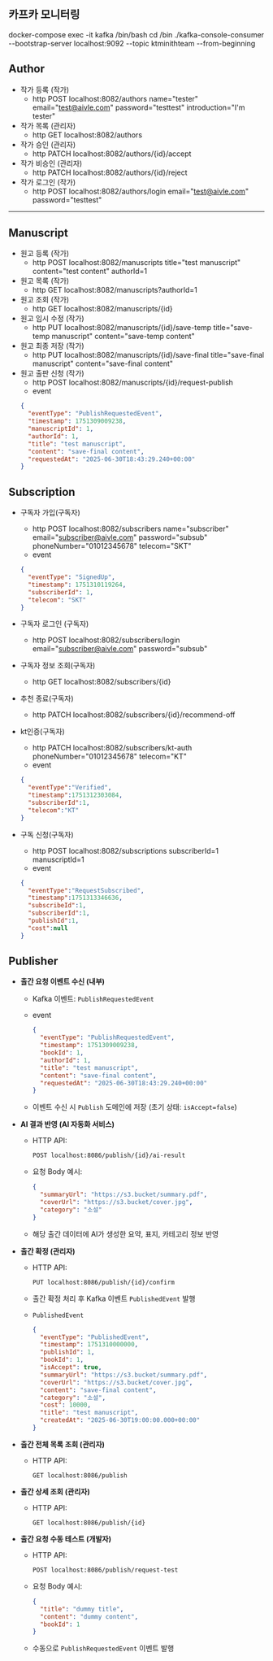 ## 카프카 모니터링
docker-compose exec -it kafka /bin/bash
cd /bin
./kafka-console-consumer --bootstrap-server localhost:9092 --topic ktminithteam --from-beginning 

## Author

- 작가 등록 (작가)
  - http POST localhost:8082/authors name="tester" email="test@aivle.com" password="testtest" introduction="I'm tester"
- 작가 목록 (관리자)
  - http GET localhost:8082/authors
- 작가 승인 (관리자)
  - http PATCH localhost:8082/authors/{id}/accept
- 작가 비승인 (관리자)
  - http PATCH localhost:8082/authors/{id}/reject
- 작가 로그인 (작가)
  - http POST localhost:8082/authors/login email="test@aivle.com" password="testtest"

---

## Manuscript

- 원고 등록 (작가)
  - http POST localhost:8082/manuscripts title="test manuscript" content="test content" authorId=1
- 원고 목록 (작가)
  - http GET localhost:8082/manuscripts?authorId=1
- 원고 조회 (작가)
  - http GET localhost:8082/manuscripts/{id}
- 원고 임시 수정 (작가)
  - http PUT localhost:8082/manuscripts/{id}/save-temp title="save-temp manuscript" content="save-temp content"
- 원고 최종 저장 (작가)
  - http PUT localhost:8082/manuscripts/{id}/save-final title="save-final manuscript" content="save-final content"
- 원고 출판 신청 (작가)
  - http POST localhost:8082/manuscripts/{id}/request-publish
  - event
  ```json
  {
    "eventType": "PublishRequestedEvent",
    "timestamp": 1751309009238,
    "manuscriptId": 1,
    "authorId": 1,
    "title": "test manuscript",
    "content": "save-final content",
    "requestedAt": "2025-06-30T18:43:29.240+00:00"
  }
  ```
## Subscription
- 구독자 가입(구독자)
  - http POST localhost:8082/subscribers name="subscriber" email="subscriber@aivle.com" password="subsub" phoneNumber="01012345678" telecom="SKT"
  - event
  ```json
  {
    "eventType": "SignedUp",
    "timestamp": 1751310119264,
    "subscriberId": 1,
    "telecom": "SKT"
  }
  ```

- 구독자 로그인 (구독자)
  - http POST localhost:8082/subscribers/login email="subscriber@aivle.com" password="subsub"

- 구독자 정보 조회(구독자)
  - http GET localhost:8082/subscribers/{id}

- 추천 종료(구독자)
  - http PATCH localhost:8082/subscribers/{id}/recommend-off
 
- kt인증(구독자)
  - http PATCH localhost:8082/subscribers/kt-auth phoneNumber="01012345678" telecom="KT"
  - event
  ```json
  {
    "eventType":"Verified",
    "timestamp":1751312303084,
    "subscriberId":1,
    "telecom":"KT"
  }
  ```
- 구독 신청(구독자)
  - http POST localhost:8082/subscriptions subscriberId=1 manuscriptId=1
  - event
  ```json
  {
    "eventType":"RequestSubscribed",
    "timestamp":1751313346636,
    "subscribeId":1,
    "subscriberId":1,
    "publishId":1,
    "cost":null
  }
  ```

## Publisher

- **출간 요청 이벤트 수신 (내부)**
    - Kafka 이벤트: `PublishRequestedEvent`
    - event
        
        ```json
        {
          "eventType": "PublishRequestedEvent",
          "timestamp": 1751309009238,
          "bookId": 1,
          "authorId": 1,
          "title": "test manuscript",
          "content": "save-final content",
          "requestedAt": "2025-06-30T18:43:29.240+00:00"
        }
        ```
        
    - 이벤트 수신 시 `Publish` 도메인에 저장 (초기 상태: `isAccept=false`)
- **AI 결과 반영 (AI 자동화 서비스)**
    - HTTP API:
        
        `POST localhost:8086/publish/{id}/ai-result`
        
    - 요청 Body 예시:
        
        ```json
        {
          "summaryUrl": "https://s3.bucket/summary.pdf",
          "coverUrl": "https://s3.bucket/cover.jpg",
          "category": "소설"
        }
        ```
        
    - 해당 출간 데이터에 AI가 생성한 요약, 표지, 카테고리 정보 반영
- **출간 확정 (관리자)**
    - HTTP API:
        
        `PUT localhost:8086/publish/{id}/confirm`  
        
    - 출간 확정 처리 후 Kafka 이벤트 `PublishedEvent` 발행
    - `PublishedEvent`
        
        ```json
        {
          "eventType": "PublishedEvent",
          "timestamp": 1751310000000,
          "publishId": 1,
          "bookId": 1,
          "isAccept": true,
          "summaryUrl": "https://s3.bucket/summary.pdf",
          "coverUrl": "https://s3.bucket/cover.jpg",
          "content": "save-final content",
          "category": "소설",
          "cost": 10000,
          "title": "test manuscript",
          "createdAt": "2025-06-30T19:00:00.000+00:00"
        }
        ```
        
- **출간 전체 목록 조회 (관리자)**
    - HTTP API:
        
        `GET localhost:8086/publish`
        
- **출간 상세 조회 (관리자)**
    - HTTP API:
        
        `GET localhost:8086/publish/{id}`
        
- **출간 요청 수동 테스트 (개발자)**
    - HTTP API:
        
        `POST localhost:8086/publish/request-test`
        
    - 요청 Body 예시:
        
        ```json
        {
          "title": "dummy title",
          "content": "dummy content",
          "bookId": 1
        }
        ```
        
    - 수동으로 `PublishRequestedEvent` 이벤트 발행
